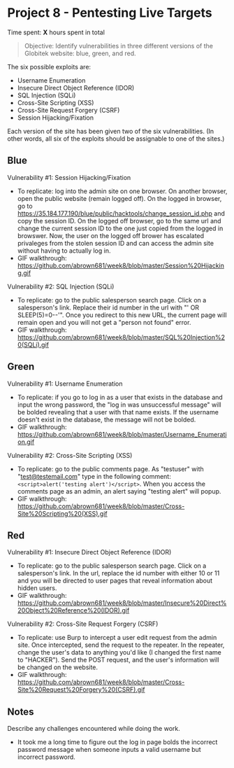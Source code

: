 # Project 8 - Pentesting Live Targets

Time spent: **X** hours spent in total

> Objective: Identify vulnerabilities in three different versions of the Globitek website: blue, green, and red.

The six possible exploits are:
* Username Enumeration
* Insecure Direct Object Reference (IDOR)
* SQL Injection (SQLi)
* Cross-Site Scripting (XSS)
* Cross-Site Request Forgery (CSRF)
* Session Hijacking/Fixation

Each version of the site has been given two of the six vulnerabilities. (In other words, all six of the exploits should be assignable to one of the sites.)

## Blue

Vulnerability #1: Session Hijacking/Fixation
- To replicate: log into the admin site on one browser. On another browser, open the public website (remain logged off). On the logged in browser, go to https://35.184.177.190/blue/public/hacktools/change_session_id.php and copy the session ID. On the logged off browser, go to the same url and change the current session ID to the one just copied from the logged in browswer. Now, the user on the logged off brower has escalated privaleges from the stolen session ID and can access the admin site without having to actually log in.
- GIF walkthrough: https://github.com/abrown681/week8/blob/master/Session%20Hijacking.gif

Vulnerability #2: SQL Injection (SQLi)
- To replicate: go to the public salesperson search page. Click on a salesperson's link. Replace their id number in the url with "' OR SLEEP(5)=0--'". Once you redirect to this new URL, the current page will remain open and you will not get a "person not found" error.
- GIF walkthrough: https://github.com/abrown681/week8/blob/master/SQL%20Injection%20(SQLi).gif


## Green

Vulnerability #1: Username Enumeration
- To replicate: if you go to log in as a user that exists in the database and input the wrong password, the "log in was unsuccessful message" will be bolded revealing that a user with that name exists. If the username doesn't exist in the database, the message will not be bolded.
- GIF walkthrough: https://github.com/abrown681/week8/blob/master/Username_Enumeration.gif

Vulnerability #2: Cross-Site Scripting (XSS)
- To replicate: go to the public comments page. As "testuser" with "test@testemail.com" type in the following comment: `<script>alert('testing alert')</script>`. When you access the comments page as an admin, an alert saying "testing alert" will popup.
- GIF walkthrough: https://github.com/abrown681/week8/blob/master/Cross-Site%20Scripting%20(XSS).gif


## Red

Vulnerability #1: Insecure Direct Object Reference (IDOR)
- To replicate: go to the public salesperson search page. Click on a salesperson's link. In the url, replace the id number with either 10 or 11 and you will be directed to user pages that reveal information about hidden users.
- GIF walkthrough: https://github.com/abrown681/week8/blob/master/Insecure%20Direct%20Object%20Reference%20(IDOR).gif

Vulnerability #2: Cross-Site Request Forgery (CSRF)
- To replicate: use Burp to intercept a user edit request from the admin site. Once intercepted, send the request to the repeater. In the repeater, change the user's data to anything you'd like (I changed the first name to "HACKER"). Send the POST request, and the user's information will be changed on the website. 
- GIF walkthrough: https://github.com/abrown681/week8/blob/master/Cross-Site%20Request%20Forgery%20(CSRF).gif


## Notes

Describe any challenges encountered while doing the work.

- It took me a long time to figure out the log in page bolds the incorrect password message when someone inputs a valid username but incorrect password.  
